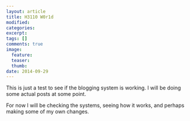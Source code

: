```yaml
---
layout: article
title: H3110 W0r1d
modified:
categories: 
excerpt:
tags: []
comments: true
image:
  feature:
  teaser:
  thumb:
date: 2014-09-29
---
```


This is just a test to see if the blogging system is working.
I will be doing some actual posts at some point.

For now I will be checking the systems, seeing how it works, and perhaps making some of my own changes.
